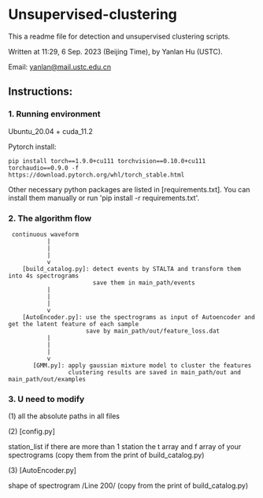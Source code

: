 # Unsupervised-clustering

This a readme file for detection and unsupervised clustering scripts.

Written at 11:29, 6 Sep. 2023 (Beijing Time), by Yanlan Hu (USTC).

Email: yanlan@mail.ustc.edu.cn

## Instructions:

### 1. Running environment

   Ubuntu_20.04 + cuda_11.2

   Pytorch install:
   ```
   pip install torch==1.9.0+cu111 torchvision==0.10.0+cu111 torchaudio==0.9.0 -f https://download.pytorch.org/whl/torch_stable.html
   ```
   
   Other necessary python packages are listed in [requirements.txt]. You can install them manually or run 'pip install -r requirements.txt'.

### 2. The algorithm flow
```
 continuous waveform
           |
           |
           |
           v
    [build_catalog.py]: detect events by STALTA and transform them into 4s spectrograms
                        save them in main_path/events
           |
           |
           |
           v
    [AutoEncoder.py]: use the spectrograms as input of Autoencoder and get the latent feature of each sample
                      save by main_path/out/feature_loss.dat
           |
           |
           |
           v
       [GMM.py]: apply gaussian mixture model to cluster the features
                 clustering results are saved in main_path/out and main_path/out/examples
```




### 3. U need to modify

(1) all the absolute paths in all files

(2) [config.py]

station_list if there are more than 1 station
the t array and f array of your spectrograms (copy them from the print of build_catalog.py)

(3) [AutoEncoder.py]

shape of spectrogram /Line 200/ (copy from the print of build_catalog.py)
